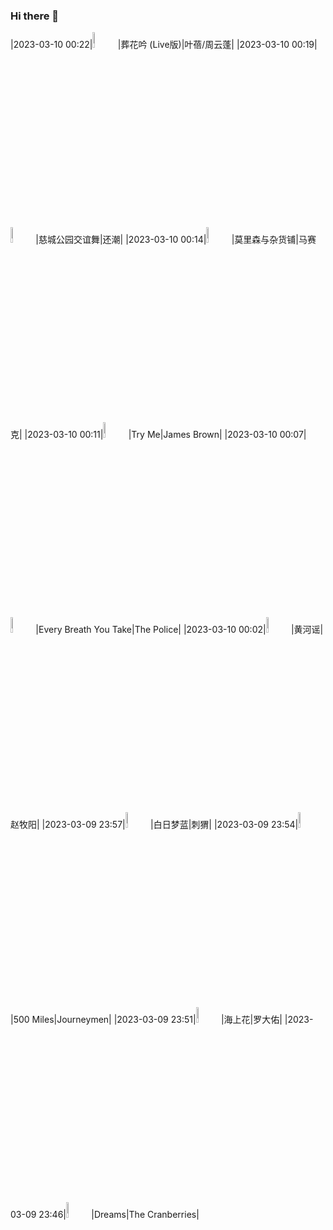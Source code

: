 ### Hi there 👋

<!--
**syhan/syhan** is a ✨ _special_ ✨ repository because its `README.md` (this file) appears on your GitHub profile.

Here are some ideas to get you started:

- 🔭 I’m currently working on ...
- 🌱 I’m currently learning ...
- 👯 I’m looking to collaborate on ...
- 🤔 I’m looking for help with ...
- 💬 Ask me about ...
- 📫 How to reach me: ...
- 😄 Pronouns: ...
- ⚡ Fun fact: ...
-->

|2023-03-10 00:22|<img src="http://p3.music.126.net/QAsNZ-Iy1-K5Rk2ch_pAyg==/109951168252556903.jpg" width="8%">|葬花吟 (Live版)|叶蓓/周云蓬|
|2023-03-10 00:19|<img src="http://p4.music.126.net/dA43wr4bLJ6yLUITUYLiRg==/109951163255559320.jpg" width="8%">|慈城公园交谊舞|还潮|
|2023-03-10 00:14|<img src="http://p4.music.126.net/01FhwL39khNRfjSQR6aBEQ==/3351311442106851.jpg" width="8%">|莫里森与杂货铺|马赛克|
|2023-03-10 00:11|<img src="http://p4.music.126.net/FZo6S-8Qz0VeSVx5mEH5LA==/6622358534300812.jpg" width="8%">|Try Me|James Brown|
|2023-03-10 00:07|<img src="http://p4.music.126.net/JP66jHWATvKHkLR7rPQ9cA==/109951165814075279.jpg" width="8%">|Every Breath You Take|The Police|
|2023-03-10 00:02|<img src="http://p4.music.126.net/2cM77HJ2VEn-L5FvXOc_hw==/37383395361216.jpg" width="8%">|黄河谣|赵牧阳|
|2023-03-09 23:57|<img src="http://p3.music.126.net/rcOg_KVxvmnfoghvqATtyA==/41781441867586.jpg" width="8%">|白日梦蓝|刺猬|
|2023-03-09 23:54|<img src="http://p3.music.126.net/P3hp19-bHq36YR9rwrHrvA==/109951164566902824.jpg" width="8%">|500 Miles|Journeymen|
|2023-03-09 23:51|<img src="http://p4.music.126.net/CbK_ePb0FRJ85s5v-FhVxw==/109951165631031973.jpg" width="8%">|海上花|罗大佑|
|2023-03-09 23:46|<img src="http://p4.music.126.net/SIeysJd6OdenzAsPYhgISg==/1801000046307284.jpg" width="8%">|Dreams|The Cranberries|
